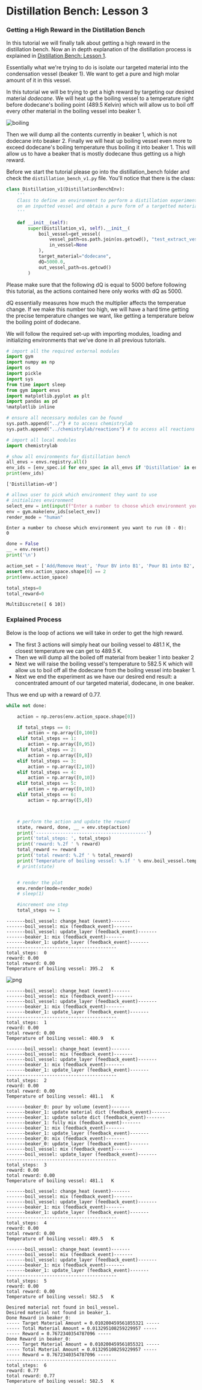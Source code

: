 # Distillation Bench: Lesson 3

### Getting a High Reward in the Distillation Bench

In this tutorial we will finally talk about getting a high reward in the distillation bench. Now an in depth explanation of the distillation process is explained in [Distillation Bench: Lesson 1](https://chemgymrl.com/ChemGymRL/lesson_1_distillation/).

Essentially what we're trying to do is isolate our targeted material into the condensation vessel (beaker 1). We want to get a pure and high molar amount of it in this vessel.

In this tutorial we will be trying to get a high reward by targeting our desired material *dodecane*. We will heat up the boiling vessel to a temperature right before dodecane's boiling point (489.5 Kelvin) which will allow us to boil off every other material in the boiling vessel into beaker 1. 

![boiling](../sample_figures/lesson_3d_image0.PNG)

Then we will dump all the contents currently in beaker 1, which is not dodecane into beaker 2. Finally we will heat up boiling vessel even more to exceed dodecane's boiling temperature thus boiling it into beaker 1. This will allow us to have a beaker that is mostly dodecane thus getting us a high reward.

Before we start the tutorial please go into the distillation_bench folder and check the `distillation_bench_v1.py` file. You'll notice that there is the class:

```python
class Distillation_v1(DistillationBenchEnv):
    '''
    Class to define an environment to perform a distillation experiment
    on an inputted vessel and obtain a pure form of a targetted material.
    '''

    def __init__(self):
        super(Distillation_v1, self).__init__(
            boil_vessel=get_vessel(
                vessel_path=os.path.join(os.getcwd(), "test_extract_vessel.pickle"),
                in_vessel=None
            ),
            target_material="dodecane",
            dQ=5000.0,
            out_vessel_path=os.getcwd()
        )
```

Please make sure that the following dQ is equal to 5000 before following this tutorial, as the actions contained here only works with dQ as 5000. 

dQ essentially measures how much the multiplier affects the temperatue change. If we make this number too high, we will have a hard time getting the precise temperature changes we want, like getting a temperature below the boiling point of dodecane.

We will follow the required set-up with importing modules, loading and initializing environments that we've done in all previous tutorials.


```python
# import all the required external modules
import gym
import numpy as np
import os
import pickle
import sys
from time import sleep
from gym import envs
import matplotlib.pyplot as plt
import pandas as pd
%matplotlib inline

# ensure all necessary modules can be found
sys.path.append("../") # to access chemistrylab
sys.path.append("../chemistrylab/reactions") # to access all reactions
```


```python
# import all local modules
import chemistrylab
```


```python
# show all environments for distillation bench
all_envs = envs.registry.all()
env_ids = [env_spec.id for env_spec in all_envs if 'Distillation' in env_spec.id]
print(env_ids)
```

    ['Distillation-v0']
    


```python
# allows user to pick which environment they want to use
# initializes environment
select_env = int(input(f"Enter a number to choose which environment you want to run (0 - {len(env_ids) - 1}): \n"))
env = gym.make(env_ids[select_env])
render_mode = "human"
```

    Enter a number to choose which environment you want to run (0 - 0): 
    0
    


```python
done = False
__ = env.reset()
print('\n')
```

    
    
    


```python
action_set = ['Add/Remove Heat', 'Pour BV into B1', 'Pour B1 into B2', 'Pour B1 into BV', 'Pour B2 into BV', 'Done']
assert env.action_space.shape[0] == 2
print(env.action_space)

total_steps=0
total_reward=0
```

    MultiDiscrete([ 6 10])
    

### Explained Process

Below is the loop of actions we will take in order to get the high reward. 

- The first 3 actions will simply heat our boiling vessel to 481.1 K, the closest temperature we can get to 489.5 K. 
- Then we will dump all the boiled off material from beaker 1 into beaker 2
- Next we will raise the boiling vessel's temperature to 582.5 K which will allow us to boil off all the dodecane from the boiling vessel into beaker 1.
- Next we end the experiment as we have our desired end result: a concentrated amount of our targeted material, dodecane, in one beaker.

Thus we end up with a reward of 0.77.


```python
while not done:

    action = np.zeros(env.action_space.shape[0])

    if total_steps == 0:
        action = np.array([0,100])
    elif total_steps == 1:
        action = np.array([0,95])
    elif total_steps == 2:
        action = np.array([0,8])
    elif total_steps == 3:
        action = np.array([2,10])
    elif total_steps == 4:
        action = np.array([0,10])
    elif total_steps == 5:
        action = np.array([0,10])
    elif total_steps == 6:
        action = np.array([5,0])



    # perform the action and update the reward
    state, reward, done, __ = env.step(action)
    print('-----------------------------------------')
    print('total_steps: ', total_steps)
    print('reward: %.2f ' % reward)
    total_reward += reward
    print('total reward: %.2f ' % total_reward)
    print('Temperature of boiling vessel: %.1f ' % env.boil_vessel.temperature, ' K \n')
    # print(state)


    # render the plot
    env.render(mode=render_mode)
    # sleep(1)

    #increment one step
    total_steps += 1
```

    -------boil_vessel: change_heat (event)-------
    -------boil_vessel: mix (feedback_event)-------
    -------boil_vessel: update_layer (feedback_event)-------
    -------beaker_1: mix (feedback_event)-------
    -------beaker_1: update_layer (feedback_event)-------
    -----------------------------------------
    total_steps:  0
    reward: 0.00 
    total reward: 0.00 
    Temperature of boiling vessel: 395.2   K 
    
    


    
![png](lesson_3_distillation_files/lesson_3_distillation_8_1.png)
    


    -------boil_vessel: change_heat (event)-------
    -------boil_vessel: mix (feedback_event)-------
    -------boil_vessel: update_layer (feedback_event)-------
    -------beaker_1: mix (feedback_event)-------
    -------beaker_1: update_layer (feedback_event)-------
    -----------------------------------------
    total_steps:  1
    reward: 0.00 
    total reward: 0.00 
    Temperature of boiling vessel: 480.9   K 
    
    -------boil_vessel: change_heat (event)-------
    -------boil_vessel: mix (feedback_event)-------
    -------boil_vessel: update_layer (feedback_event)-------
    -------beaker_1: mix (feedback_event)-------
    -------beaker_1: update_layer (feedback_event)-------
    -----------------------------------------
    total_steps:  2
    reward: 0.00 
    total reward: 0.00 
    Temperature of boiling vessel: 481.1   K 
    
    -------beaker_0: pour by volume (event)-------
    -------beaker_1: update material dict (feedback_event)-------
    -------beaker_1: update solute dict (feedback_event)-------
    -------beaker_1: fully mix (feedback_event)-------
    -------beaker_1: mix (feedback_event)-------
    -------beaker_1: update_layer (feedback_event)-------
    -------beaker_0: mix (feedback_event)-------
    -------beaker_0: update_layer (feedback_event)-------
    -------boil_vessel: mix (feedback_event)-------
    -------boil_vessel: update_layer (feedback_event)-------
    -----------------------------------------
    total_steps:  3
    reward: 0.00 
    total reward: 0.00 
    Temperature of boiling vessel: 481.1   K 
    
    -------boil_vessel: change_heat (event)-------
    -------boil_vessel: mix (feedback_event)-------
    -------boil_vessel: update_layer (feedback_event)-------
    -------beaker_1: mix (feedback_event)-------
    -------beaker_1: update_layer (feedback_event)-------
    -----------------------------------------
    total_steps:  4
    reward: 0.00 
    total reward: 0.00 
    Temperature of boiling vessel: 489.5   K 
    
    -------boil_vessel: change_heat (event)-------
    -------boil_vessel: mix (feedback_event)-------
    -------boil_vessel: update_layer (feedback_event)-------
    -------beaker_1: mix (feedback_event)-------
    -------beaker_1: update_layer (feedback_event)-------
    -----------------------------------------
    total_steps:  5
    reward: 0.00 
    total reward: 0.00 
    Temperature of boiling vessel: 582.5   K 
    
    Desired material not found in boil_vessel.
    Desired material not found in beaker_1.
    Done Reward in beaker_0:
    ----- Target Material Amount = 0.010200459561855321 -----
    ----- Total Material Amount = 0.013295108259229957 -----
    ----- Reward = 0.7672340354787096 -----
    Done Reward in beaker_0:
    ----- Target Material Amount = 0.010200459561855321 -----
    ----- Total Material Amount = 0.013295108259229957 -----
    ----- Reward = 0.7672340354787096 -----
    -----------------------------------------
    total_steps:  6
    reward: 0.77 
    total reward: 0.77 
    Temperature of boiling vessel: 582.5   K 
    
    
